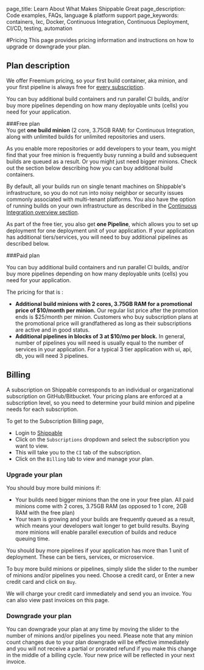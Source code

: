 page_title: Learn About What Makes Shippable Great
page_description: Code examples, FAQs, language & platform support
page_keywords: containers, lxc, Docker, Continuous Integration, Continuous Deployment, CI/CD, testing, automation


#Pricing
This page provides pricing information and instructions on how to upgrade or downgrade your plan. 

## Plan description
We offer Freemium pricing, so your first build container, aka minion, and your first pipeline is always free for [every subscription](gs_concepts.md/#Subscription). 

You can buy additional build containers and run parallel CI builds, and/or buy more pipelines depending on how many deployable units (cells) you need for your application. 

###Free plan  
You get **one build minion** (2 core, 3.75GB RAM) for Continuous Integration, along with unlimited builds for unlimited repositories and users. 

As you enable more repositories or add developers to your team, you might find that your free minion is frequently busy running a build and subsequent builds are queued as a result. Or you might just need bigger minions. Check out the section below describing how you can buy additional build containers. 

By default, all your builds run on single tenant machines on Shippable's infrastructure, so you do not run into noisy neighbor or security issues commonly associated with multi-tenant platforms. You also have the option of running builds on your own infrastructure as described in the [Continuous Integration overview section](ci_overview.md).

As part of the free tier, you also get **one Pipeline**, which allows you to set up deployment for one deployment unit of your application. If your application has additional tiers/services, you will need to buy additional pipelines as described below.

###Paid plan

You can buy additional build containers and run parallel CI builds, and/or buy more pipelines depending on how many deployable units (cells) you need for your application.

The pricing for that is :

- **Additional build minions with 2 cores, 3.75GB RAM for a promotional price of $10/month per minion.** Our regular list price after the promotion ends is $25/month per minion. Customers who buy subscription plans at the promotional price will grandfathered as long as their subscriptions are active and in good status.
- **Additional pipelines in blocks of 3 at $10/mo per block.** In general, number of pipelines you will need is usually equal to the number of services in your application. For a typical 3 tier application with ui, api, db, you will need 3 pipelines.

## Billing
A subscription on Shippable corresponds to an individual or organizational subscription on GitHub/Bitbucket. Your pricing plans are enforced at a subscription level, so you need to determine your build minion and pipeline needs for each subscription.

To get to the Subscription Billing page,

- Login to [Shippable](https://app.shippable.com)
- Click on the `Subscriptions` dropdown and select the subscription you want to view.
- This will take you to the `CI` tab of the subscription.
- Click on the `Billing` tab to view and manage your plan.

### Upgrade your plan
You should buy more build minions if:
 
 * Your builds need bigger minions than the one in your free plan. All paid minions come with 2 cores, 3.75GB RAM (as opposed to 1 core, 2GB RAM with the free plan)
 * Your team is growing and your builds are frequently queued as a result, which means your developers wait longer to get build results. Buying more minions will enable parallel execution of builds and reduce queuing time.  

You should buy more pipelines if your application has more than 1 unit of deployment. These can be tiers, services, or microservice.

To buy more build minions or pipelines, simply slide the slider to the number of minions and/or pipelines you need. Choose a credit card, or Enter a new credit card and click on `Buy`.

We will charge your credit card immediately and send you an invoice. You can also view past invoices on this page.

### Downgrade your plan
You can downgrade your plan at any time by moving the slider to the number of minions and/or pipelines you need. Please note that any minion count changes due to your plan downgrade will be effective immediately and you will not receive a partial or prorated refund if you make this change in the middle of a billing cycle. Your new price will be reflected in your next invoice.



